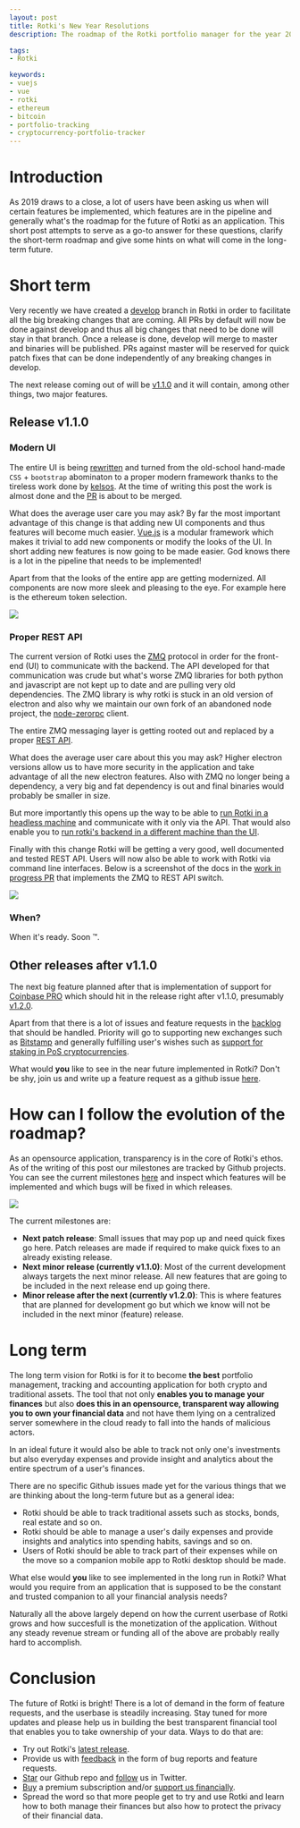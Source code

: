 ```yaml
---
layout: post
title: Rotki's New Year Resolutions
description: The roadmap of the Rotki portfolio manager for the year 2020

tags:
- Rotki

keywords:
- vuejs
- vue
- rotki
- ethereum
- bitcoin
- portfolio-tracking
- cryptocurrency-portfolio-tracker
---
```



# Introduction

As 2019 draws to a close, a lot of users have been asking us when will certain features be implemented, which features are in the pipeline and generally what's the roadmap for the future of Rotki as an application. This short post attempts to serve as a go-to answer for these questions, clarify the short-term roadmap and give some hints on what will come in the long-term future.

# Short term

Very recently we have created a [develop](https://github.com/rotki/rotki/tree/develop) branch in Rotki in order to facilitate all the big breaking changes that are coming. All PRs by default will now be done against develop and thus all big changes that need to be done will stay in that branch. Once a release is done, develop will merge to master and binaries will be published. PRs against master will be reserved for quick patch fixes that can be done independently of any breaking changes in develop.

The next release coming out of will be [v1.1.0](https://github.com/rotki/rotki/projects/2) and it will contain, among other things, two major features.

## Release v1.1.0

### Modern UI

The entire UI is being [rewritten](https://github.com/rotki/rotki/issues/354) and turned from the old-school hand-made `CSS` + `bootstrap` abominaton to a proper modern framework thanks to the tireless work done by [kelsos](https://twitter.com/kelsos86). At the time of writing this post the work is almost done and the [PR](https://github.com/rotki/rotki/pull/371) is about to be merged.

What does the average user care you may ask? By far the most important advantage of this change is that adding new UI components and thus features will become much easier. [Vue.js](https://vuejs.org/) is a modular framework which makes it trivial to add new components or modify the looks of the UI. In short adding new features is now going to be made easier. God knows there is a lot in the pipeline that needs to be implemented!

Apart from that the looks of the entire app are getting modernized. All components are now more sleek and pleasing to the eye. For example here is the ethereum token selection.

<img class="post_image_not_set_size with_border" src="{{'/public/post5/v105_v110.png' | relative_url}}" />


### Proper REST API

The current version of Rotki uses the [ZMQ](https://zeromq.org/) protocol in order for the front-end (UI) to communicate with the backend. The API developed for that communication was crude but what's worse ZMQ libraries for both python and javascript are not kept up to date and are pulling very old dependencies. The ZMQ library is why rotki is stuck in an old version of electron and also why we maintain our own fork of an abandoned node project, the [node-zerorpc](https://github.com/rotki/zerorpc-node-rotkehlchen) client.

The entire ZMQ messaging layer is getting rooted out and replaced by a proper [REST API](https://github.com/rotki/rotki/issues/404).

What does the average user care about this you may ask? Higher electron versions allow us to have more security in the application and take advantage of all the new electron features. Also with ZMQ no longer being a dependency, a very big and fat dependency is out and final binaries would probably be smaller in size.

But more importantly this opens up the way to be able to [run Rotki in a headless machine](https://github.com/rotki/rotki/issues/523) and communicate with it only via the API. That would also enable you to [run rotki's backend in a different machine than the UI](https://github.com/rotki/rotki/issues/522).

Finally with this change Rotki will be getting a very good, well documented and tested REST API. Users will now also be able to work with Rotki via command line interfaces. Below is a screenshot of the docs in the [work in progress PR](https://github.com/rotki/rotki/pull/526) that implements the ZMQ to REST API switch.

<img class="post_image_not_set_size with_border" src="{{'/public/post5/rotki_api_docs.png' | relative_url}}" />

### When?

When it's ready. Soon ™.

## Other releases after v1.1.0

The next big feature planned after that is implementation of support for [Coinbase PRO](https://github.com/rotki/rotki/projects/3) which should hit in the release right after v1.1.0, presumably [v1.2.0](https://github.com/rotki/rotki/projects/3).

Apart from that there is a lot of issues and feature requests in the [backlog](https://github.com/rotki/rotki/issues) that should be handled. Priority will go to supporting new exchanges such as [Bitstamp](https://github.com/rotki/rotki/issues/436) and generally fulfilling user's wishes such as [support for staking in PoS cryptocurrencies](https://github.com/rotki/rotki/issues/473).

What would **you** like to see in the near future implemented in Rotki? Don't be shy, join us and write up a feature request as a github issue [here](https://github.com/rotki/rotki/issues/new/choose).

# How can I follow the evolution of the roadmap?

As an opensource application, transparency is in the core of Rotki's ethos. As of the writing of this post our milestones are tracked by Github projects. You can see the current milestones [here](https://github.com/rotki/rotki/projects) and inspect which features will be implemented and which bugs will be fixed in which releases.

<img class="post_image_not_set_size with_border" src="{{'/public/post5/projects.png' | relative_url}}" />

The current milestones are:

- **Next patch release**: Small issues that may pop up and need quick fixes go here. Patch releases are made if required to make quick fixes to an already existing release.
- **Next minor release (currently v1.1.0)**: Most of the current development always targets the next minor release. All new features that are going to be included in the next release end up going there.
- **Minor release after the next (currently v1.2.0)**: This is where features that are planned for development go but which we know will not be included in the next minor (feature) release.

# Long term

The long term vision for Rotki is for it to become **the best** portfolio management, tracking and accounting application for both crypto and traditional assets. The tool that not only **enables you to manage your finances** but also **does this in an opensource, transparent way allowing you to own your financial data** and not have them lying on a centralized server somewhere in the cloud ready to fall into the hands of malicious actors.

In an ideal future it would also be able to track not only one's investments but also everyday expenses and provide insight and analytics about the entire spectrum of a user's finances.

There are no specific Github issues made yet for the various things that we are thinking about the long-term future but as a general idea:

- Rotki should be able to track traditional assets such as stocks, bonds, real estate and so on.
- Rotki should be able to manage a user's daily expenses and provide insights and analytics into spending habits, savings and so on.
- Users of Rotki should be able to track part of their expenses while on the move so a companion mobile app to Rotki desktop should be made.

What else would **you** like to see implemented in the long run in Rotki? What would you require from an application that is supposed to be the constant and trusted companion to all your financial analysis needs?

Naturally all the above largely depend on how the current userbase of Rotki grows and how succesfull is the monetization of the application. Without any steady revenue stream or funding all of the above are probably really hard to accomplish.

# Conclusion

The future of Rotki is bright! There is a lot of demand in the form of feature requests, and the userbase is steadily increasing. Stay tuned for more updates and please help us in building the best transparent financial tool that enables you to take ownership of your data. Ways to do that are:

- Try out Rotki's [latest release](https://github.com/rotki/rotki/releases).
- Provide us with [feedback](https://github.com/rotki/rotki/issues/new/choose) in the form of bug reports and feature requests.
- [Star](https://github.com/rotki/rotki) our Github repo and [follow](https://twitter.com/rotkiapp) us in Twitter.
- [Buy](https://rotki.com/products/) a premium subscription and/or [support us financially](https://github.com/rotki/rotki#financially).
- Spread the word so that more people get to try and use Rotki and learn how to both manage their finances but also how to protect the privacy of their financial data.
